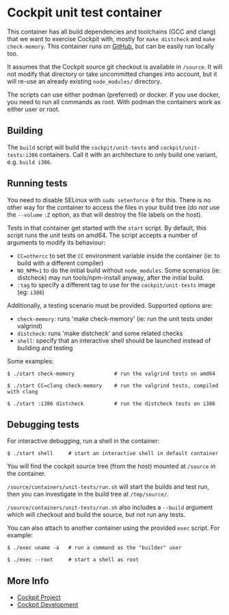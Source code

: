 # Cockpit unit test container

This container has all build dependencies and toolchains (GCC and clang) that
we want to exercise Cockpit with, mostly for `make distcheck` and `make
check-memory`. This container runs on [GitHub](.github/workflows/unit-tests.yml),
but can be easily run locally too.

It assumes that the Cockpit source git checkout is available in `/source`. It
will not modify that directory or take uncommitted changes into account, but it
will re-use an already existing `node_modules/` directory.

The scripts can use either podman (preferred) or docker. If you use docker, you
need to run all commands as root. With podman the containers work as either user
or root.

## Building

The `build` script will build the `cockpit/unit-tests` and
`cockpit/unit-tests:i386` containers. Call it with an architecture to only
build one variant, e.g. `build i386`.

## Running tests

You need to disable SELinux with `sudo setenforce 0` for this. There is no
other way for the container to access the files in your build tree (do *not*
use the `--volume` `:Z` option, as that will destroy the file labels on the
host).

Tests in that container get started with the `start` script.  By default, this
script runs the unit tests on amd64.  The script accepts a number of arguments
to modify its behaviour:

 - `CC=othercc` to set the `CC` environment variable inside the container (ie:
   to build with a different compiler)
 - `NO_NPM=1` to do the initial build without `node_modules`.  Some scenarios
   (ie: distcheck) may run tools/npm-install anyway, after the initial build.
 - `:tag` to specify a different tag to use for the `cockpit/unit-tests` image
   (eg: `i386`)

Additionally, a testing scenario must be provided.  Supported options are:

 - `check-memory`: runs 'make check-memory' (ie: run the unit tests under valgrind)
 - `distcheck`: runs 'make distcheck' and some related checks
 - `shell`: specify that an interactive shell should be launched instead of
   building and testing

Some examples:

    $ ./start check-memory             # run the valgrind tests on amd64

    $ ./start CC=clang check-memory    # run the valgrind tests, compiled with clang

    $ ./start :i386 distcheck          # run the distcheck tests on i386

## Debugging tests

For interactive debugging, run a shell in the container:

    $ ./start shell     # start an interactive shell in default container

You will find the cockpit source tree (from the host) mounted at `/source` in
the container.

`/source/containers/unit-tests/run.sh` will start the builds and test run, then
you can investigate in the build tree at `/tmp/source/`.

`/source/containers/unit-tests/run.sh` also includes a `--build` argument which
will checkout and build the source, but not run any tests.

You can also attach to another container using the provided `exec` script.  For example:

    $ ./exec uname -a   # run a command as the "builder" user

    $ ./exec --root     # start a shell as root

## More Info

 * [Cockpit Project](https://cockpit-project.org)
 * [Cockpit Development](https://github.com/cockpit-project/cockpit)

